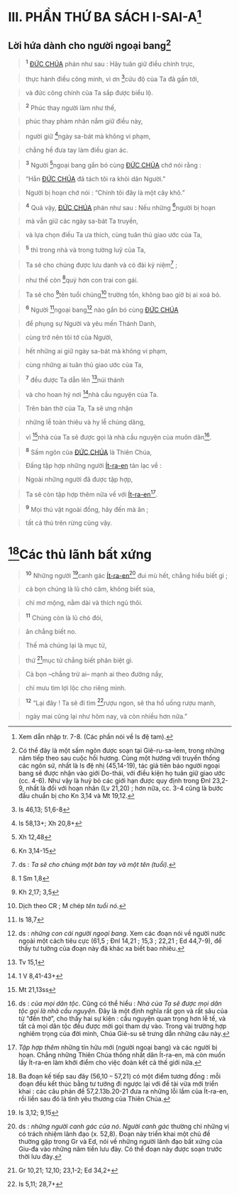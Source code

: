 # III. PHẦN THỨ BA SÁCH I-SAI-A[^1-8c8921b5-427d-4850-bd33-9fa8ed19774f]

## Lời hứa dành cho người ngoại bang[^2-8c8921b5-427d-4850-bd33-9fa8ed19774f]

> <sup><b>1</b></sup> [ĐỨC CHÚA]() phán như sau : Hãy tuân giữ điều chính trực,
>


> thực hành điều công minh, vì ơn [^1@-8c8921b5-427d-4850-bd33-9fa8ed19774f]cứu độ của Ta đã gần tới,
>


> và đức công chính của Ta sắp được biểu lộ.
>


> <sup><b>2</b></sup> Phúc thay người làm như thế,
>


> phúc thay phàm nhân nắm giữ điều này,
>


> người giữ [^2@-8c8921b5-427d-4850-bd33-9fa8ed19774f]ngày sa-bát mà không vi phạm,
>


> chẳng hề đưa tay làm điều gian ác.
>


> <sup><b>3</b></sup> Người [^3@-8c8921b5-427d-4850-bd33-9fa8ed19774f]ngoại bang gắn bó cùng [ĐỨC CHÚA]() chớ nói rằng :
>


> “Hẳn [ĐỨC CHÚA]() đã tách tôi ra khỏi dân Người.”
>


> Người bị hoạn chớ nói : “Chính tôi đây là một cây khô.”
>


> <sup><b>4</b></sup> Quả vậy, [ĐỨC CHÚA]() phán như sau : Nếu những [^4@-8c8921b5-427d-4850-bd33-9fa8ed19774f]người bị hoạn
>


> mà vẫn giữ các ngày sa-bát Ta truyền,
>


> và lựa chọn điều Ta ưa thích, cùng tuân thủ giao ước của Ta,
>


> <sup><b>5</b></sup> thì trong nhà và trong tường luỹ của Ta,
>


> Ta sẽ cho chúng được lưu danh và có đài kỷ niệm[^3-8c8921b5-427d-4850-bd33-9fa8ed19774f] ;
>


> như thế còn [^5@-8c8921b5-427d-4850-bd33-9fa8ed19774f]quý hơn con trai con gái.
>


> Ta sẽ cho [^6@-8c8921b5-427d-4850-bd33-9fa8ed19774f]tên tuổi chúng[^4-8c8921b5-427d-4850-bd33-9fa8ed19774f] trường tồn, không bao giờ bị ai xoá bỏ.
>


> <sup><b>6</b></sup> Người [^7@-8c8921b5-427d-4850-bd33-9fa8ed19774f]ngoại bang[^5-8c8921b5-427d-4850-bd33-9fa8ed19774f] nào gắn bó cùng [ĐỨC CHÚA]()
>


> để phụng sự Người và yêu mến Thánh Danh,
>


> cùng trở nên tôi tớ của Người,
>


> hết những ai giữ ngày sa-bát mà không vi phạm,
>


> cùng những ai tuân thủ giao ước của Ta,
>


> <sup><b>7</b></sup> đều được Ta dẫn lên [^8@-8c8921b5-427d-4850-bd33-9fa8ed19774f]núi thánh
>


> và cho hoan hỷ nơi [^9@-8c8921b5-427d-4850-bd33-9fa8ed19774f]nhà cầu nguyện của Ta.
>


> Trên bàn thờ của Ta, Ta sẽ ưng nhận
>


> những lễ toàn thiêu và hy lễ chúng dâng,
>


> vì [^10@-8c8921b5-427d-4850-bd33-9fa8ed19774f]nhà của Ta sẽ được gọi là nhà cầu nguyện của muôn dân[^6-8c8921b5-427d-4850-bd33-9fa8ed19774f].
>


> <sup><b>8</b></sup> Sấm ngôn của [ĐỨC CHÚA]() là Thiên Chúa,
>


> Đấng tập hợp những người [Ít-ra-en]() tản lạc về :
>


> Ngoài những người đã được tập hợp,
>


> Ta sẽ còn tập hợp thêm nữa về với [Ít-ra-en]()[^7-8c8921b5-427d-4850-bd33-9fa8ed19774f].
>


> <sup><b>9</b></sup> Mọi thú vật ngoài đồng, hãy đến mà ăn ;
>


> tất cả thú trên rừng cũng vậy.
>


# [^8-8c8921b5-427d-4850-bd33-9fa8ed19774f]Các thủ lãnh bất xứng

> <sup><b>10</b></sup> Những người [^11@-8c8921b5-427d-4850-bd33-9fa8ed19774f]canh gác [Ít-ra-en]()[^9-8c8921b5-427d-4850-bd33-9fa8ed19774f] đui mù hết, chẳng hiểu biết gì ;
>


> cả bọn chúng là lũ chó câm, không biết sủa,
>


> chỉ mơ mộng, nằm dài và thích ngủ thôi.
>


> <sup><b>11</b></sup> Chúng còn là lũ chó đói,
>


> ăn chẳng biết no.
>


> Thế mà chúng lại là mục tử,
>


> thứ [^12@-8c8921b5-427d-4850-bd33-9fa8ed19774f]mục tử chẳng biết phân biệt gì.
>


> Cả bọn –chẳng trừ ai– mạnh ai theo đường nấy,
>


> chỉ mưu tìm lợi lộc cho riêng mình.
>


> <sup><b>12</b></sup> “Lại đây ! Ta sẽ đi tìm [^13@-8c8921b5-427d-4850-bd33-9fa8ed19774f]rượu ngon, sẽ tha hồ uống rượu mạnh,
>


> ngày mai cũng lại như hôm nay, và còn nhiều hơn nữa.”
>

[^1-8c8921b5-427d-4850-bd33-9fa8ed19774f]: Xem dẫn nhập tr. 7-8. (Các phần nói về Is đệ tam).
[^2-8c8921b5-427d-4850-bd33-9fa8ed19774f]: Có thể đây là một sấm ngôn được soạn tại Giê-ru-sa-lem, trong những năm tiếp theo sau cuộc hồi hương. Cùng một hướng với truyền thống các ngôn sứ, nhất là Is đệ nhị (45,14-19), tác giả tiên báo người ngoại bang sẽ được nhận vào giới Do-thái, với điều kiện họ tuân giữ giao ước (cc. 4-6). Như vậy là huỷ bỏ các giới hạn được quy định trong Đnl 23,2-9, nhất là đối với hoạn nhân (Lv 21,20) ; hơn nữa, cc. 3-4 cũng là bước đầu chuẩn bị cho Kn 3,14 và Mt 19,12.
[^3-8c8921b5-427d-4850-bd33-9fa8ed19774f]: ds : *Ta sẽ cho chúng một bàn tay và một tên (tuổi).*
[^4-8c8921b5-427d-4850-bd33-9fa8ed19774f]: Dịch theo CR ; M chép *tên tuổi nó.*
[^5-8c8921b5-427d-4850-bd33-9fa8ed19774f]: ds : *những con cái người ngoại bang*. Xem các đoạn nói về người nước ngoài một cách tiêu cực (61,5 ; Đnl 14,21 ; 15,3 ; 22,21 ; Ed 44,7-9), để thấy tư tưởng của đoạn này đã khác xa biết bao nhiêu.
[^6-8c8921b5-427d-4850-bd33-9fa8ed19774f]: ds : *của mọi dân tộc*. Cũng có thể hiểu : *Nhà của Ta sẽ được mọi dân tộc gọi là nhà cầu nguyện*. Đây là một định nghĩa rất gọn và rất sâu của từ “đền thờ”, cho thấy hai sự kiện : cầu nguyện quan trọng hơn lễ tế, và tất cả mọi dân tộc đều được mời gọi tham dự vào. Trong vài trường hợp nghiêm trọng của đời mình, Chúa Giê-su sẽ trưng dẫn những câu này.
[^7-8c8921b5-427d-4850-bd33-9fa8ed19774f]: *Tập hợp thêm* những tín hữu mới (người ngoại bang) và các người bị hoạn. Chẳng những Thiên Chúa thống nhất dân Ít-ra-en, mà còn muốn lấy Ít-ra-en làm khởi điểm cho việc đoàn kết cả thế giới nữa.
[^8-8c8921b5-427d-4850-bd33-9fa8ed19774f]: Ba đoạn kế tiếp sau đây (56,10 – 57,21) có một điểm tương đồng : mỗi đoạn đều kết thúc bằng tư tưởng đi ngược lại với đề tài vừa mới triển khai : các câu phản đề 57,2.13b.20-21 đưa ra những lỗi lầm của Ít-ra-en, rồi liền sau đó là tình yêu thương của Thiên Chúa.
[^9-8c8921b5-427d-4850-bd33-9fa8ed19774f]: ds : *những người canh gác của nó*. *Người canh gác* thường chỉ những vị có trách nhiệm lãnh đạo (x. 52,8). Đoạn này triển khai một chủ đề thường gặp trong Gr và Ed, nói về những người lãnh đạo bất xứng của Giu-đa vào những năm tiền lưu đày. Có thể đoạn này được soạn trước thời lưu đày.
[^1@-8c8921b5-427d-4850-bd33-9fa8ed19774f]: Is 46,13; 51,6-8
[^2@-8c8921b5-427d-4850-bd33-9fa8ed19774f]: Is 58,13+; Xh 20,8+
[^3@-8c8921b5-427d-4850-bd33-9fa8ed19774f]: Xh 12,48
[^4@-8c8921b5-427d-4850-bd33-9fa8ed19774f]: Kn 3,14-15
[^5@-8c8921b5-427d-4850-bd33-9fa8ed19774f]: 1 Sm 1,8
[^6@-8c8921b5-427d-4850-bd33-9fa8ed19774f]: Kh 2,17; 3,5
[^7@-8c8921b5-427d-4850-bd33-9fa8ed19774f]: Is 18,7
[^8@-8c8921b5-427d-4850-bd33-9fa8ed19774f]: Tv 15,1
[^9@-8c8921b5-427d-4850-bd33-9fa8ed19774f]: 1 V 8,41-43+
[^10@-8c8921b5-427d-4850-bd33-9fa8ed19774f]: Mt 21,13ss
[^11@-8c8921b5-427d-4850-bd33-9fa8ed19774f]: Is 3,12; 9,15
[^12@-8c8921b5-427d-4850-bd33-9fa8ed19774f]: Gr 10,21; 12,10; 23,1-2; Ed 34,2+
[^13@-8c8921b5-427d-4850-bd33-9fa8ed19774f]: Is 5,11; 28,7+
